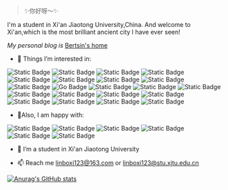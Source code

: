 > ✨你好呀～✨

I'm a student in Xi'an Jiaotong University,China. And welcome to Xi'an,which is the most brilliant ancient city I have ever seen!

*My personal blog is* [Bertsin's home](https://user-xixiboliya.github.io)

- 👀 Things I’m interested in:

 ![Static Badge](https://img.shields.io/badge/Ubuntu-E95420?style=for-the-badge&logo=Ubuntu&logoColor=FFFFFF) ![Static Badge](https://img.shields.io/badge/Linux-FCC624?style=for-the-badge&logo=Linux&logoColor=000000) ![Static Badge](https://img.shields.io/badge/windows-%23149EF2?style=for-the-badge&logo=microsoft) ![Static Badge](https://img.shields.io/badge/pytorch-%23EE4C2C?style=for-the-badge&logo=pytorch&logoColor=white) ![Static Badge](https://img.shields.io/badge/robocon-%236CB86A?style=for-the-badge&logo=irobot&logoColor=white) ![Static Badge](https://img.shields.io/badge/obsidian-%237C3AED?style=for-the-badge&logo=obsidian)  ![Static Badge](https://img.shields.io/badge/Docker-2496ED?style=for-the-badge&logo=docker&logoColor=FFFFFF) ![Static Badge](https://img.shields.io/badge/Ros-22314E?style=for-the-badge&logo=Ros&logoColor=FFFFFF) ![Static Badge](https://img.shields.io/badge/c%2B%2B-%2300599C?style=for-the-badge&logo=cplusplus&logoColor=white)
 ![Go Badge](https://img.shields.io/badge/Go-00ADD8?style=for-the-badge&logo=go&logoColor=FFFFFF) ![Static Badge](https://img.shields.io/badge/duckdb-%23FFF000?style=for-the-badge&logo=duckdb&logoColor=violet&color=fedcba) ![Static Badge](https://img.shields.io/badge/ROS2-%2322314E?style=for-the-badge&logo=ros) ![Static Badge](https://img.shields.io/badge/SQL-%234479A1?style=for-the-badge&logo=sqlite) ![Static Badge](https://img.shields.io/badge/hugo-%23FF4088?style=for-the-badge&logo=hugo&logoColor=white) ![Static Badge](https://img.shields.io/badge/markdown-%23000000?style=for-the-badge&logo=markdown&logoColor=white)  ![Static Badge](https://img.shields.io/badge/Vim-%23019733?style=for-the-badge&logo=Vim&logoColor=white) ![Static Badge](https://img.shields.io/badge/neovim-%2357A143?style=for-the-badge&logo=neovim&logoColor=white) ![Static Badge](https://img.shields.io/badge/tmux-%231BB91F?style=for-the-badge&logo=tmux&logoColor=white) ![Static Badge](https://img.shields.io/badge/Git-%23F05032?style=for-the-badge&logo=git&logoColor=white) ![Static Badge](https://img.shields.io/badge/cmake-%23064F8C?style=for-the-badge&logo=cmake&logoColor=white) ![Static Badge](https://img.shields.io/badge/roboflow-%236706CE?style=for-the-badge&logo=roboflow&logoColor=white)

- 🌼Also, I am happy with:
  
 ![Static Badge](https://img.shields.io/badge/mcdonalds-%23FBC817?style=for-the-badge&logo=mcdonalds&logoColor=white)  ![Static Badge](https://img.shields.io/badge/mihoyo-%234EA4DD?style=for-the-badge&logo=mihoyo&logoColor=white) ![Static Badge](https://img.shields.io/badge/KFC-%23F40027?style=for-the-badge&logo=kfc&logoColor=white) ![Static Badge](https://img.shields.io/badge/%20%E7%BD%91%E6%98%93%E4%BA%91%E9%9F%B3%E4%B9%90-%23D43C33?style=for-the-badge&logo=neteasecloudmusic&logoColor=white) ![Static Badge](https://img.shields.io/badge/bilibili-%2300A1D6?style=for-the-badge&logo=bilibili&logoColor=white) ![Static Badge](https://img.shields.io/badge/steam-%230000BA?style=for-the-badge&logo=steam&logoColor=white)


- 💞️ I’m a student in Xi'an Jiaotong University

- 📫 Reach me linboxi123@163.com or linboxi123@stu.xjtu.edu.cn

[![Anurag's GitHub stats](https://github-readme-stats.vercel.app/api?username=user-xixiboliya)](https://github.com/anuraghazra/github-readme-stats)
<!---
user-xixiboliya/user-xixiboliya is a ✨ special ✨ repository because its `README.md` (this file) appears on your GitHub profile.
You can click the Preview link to take a look at your changes.
--->
